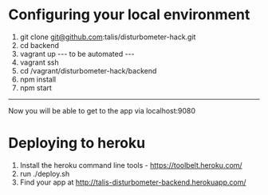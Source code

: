 # Configuring your local environment

1. git clone git@github.com:talis/disturbometer-hack.git
2. cd backend
3. vagrant up
--- to be automated ---
4. vagrant ssh
5. cd /vagrant/disturbometer-hack/backend
6. npm install
7. npm start
--- --------------- ---

Now you will be able to get to the app via localhost:9080

# Deploying to heroku

1. Install the heroku command line tools - https://toolbelt.heroku.com/
2. run ./deploy.sh
3. Find your app at http://talis-disturbometer-backend.herokuapp.com/